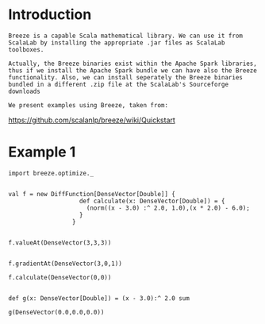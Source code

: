 # Introduction #

`Breeze is a capable Scala mathematical library. We can use it from ScalaLab by installing the appropriate .jar files as ScalaLab toolboxes.`

`Actually, the Breeze binaries exist within the Apache Spark libraries, thus if we install the Apache Spark bundle we can have also the Breeze functionality. Also, we can install seperately the Breeze binaries bundled in a different .zip file at the ScalaLab's Sourceforge downloads`

`We present examples using Breeze, taken from: `


https://github.com/scalanlp/breeze/wiki/Quickstart

# Example 1 #
```
import breeze.optimize._


val f = new DiffFunction[DenseVector[Double]] {
                    def calculate(x: DenseVector[Double]) = {
                      (norm((x - 3.0) :^ 2.0, 1.0),(x * 2.0) - 6.0);
                    }
                  }
                  
                  
f.valueAt(DenseVector(3,3,3))


f.gradientAt(DenseVector(3,0,1))                                    

f.calculate(DenseVector(0,0))


def g(x: DenseVector[Double]) = (x - 3.0):^ 2.0 sum

g(DenseVector(0.0,0.0,0.0))


```